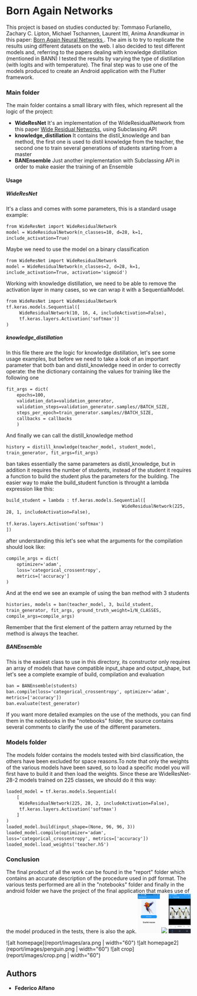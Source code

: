 # Born Again Networks
This project is based on studies conducted by: Tommaso Furlanello, Zachary C. Lipton, Michael Tschannen, Laurent Itti, Anima Anandkumar in this paper: [Born Again Neural Networks
](https://arxiv.org/abs/1805.04770). The aim is to try to replicate the results using different datasets on the web. 
I also decided to test different models and, referring to the papers dealing with knowledge distillation (mentioned in BANN) I tested the results by varying the type of distillation (with logits and with temperature). The final step was to use one of the models produced to create an Android application with the Flutter framework.
### Main folder
The main folder contains a small library with files, which represent all the logic of the project:
  - **WideResNet** It's an implementation of the WideResidualNetwork from this paper [Wide Residual Networks](https://arxiv.org/abs/1605.07146), using Subclassing API 
  - **knowledge_distillation** It contains the distil_knowledge and ban method, the first one is used to distil knowledge from the teacher, the second one to train several generations of students starting from a master
  - **BANEnsemble** Just another implementation with Subclassing API in order to make easier the training of an Ensemble
  
#### Usage
##### WideResNet
It's a class and comes with some parameters, this is a standard usage example:
```
from WideResNet import WideResidualNetwork
model = WideResidualNetwork(n_classes=10, d=28, k=1, include_activation=True)
```
Maybe we need to use the model on a binary classification
```
from WideResNet import WideResidualNetwork
model = WideResidualNetwork(n_classes=2, d=28, k=1, include_activation=True, activation='sigmoid')
```

Working with knowledge distillation, we need to be able to remove the activation layer in many cases, so we can wrap it with a SequentialModel.
```
from WideResNet import WideResidualNetwork
tf.keras.models.Sequential([
     WideResidualNetwork(10, 16, 4, includeActivation=False),
     tf.keras.layers.Activation('softmax')]
)
```
##### knowledge_distillation
In this file there are the logic for knowledge distillation, let's see some usage examples, but before we need to take a look of an important parameter that both ban and distil_knowledge need in order to correctly operate: the the dictionary containing the values for training like the following one
```
fit_args = dict(
    epochs=100,
    validation_data=validation_generator,
    validation_steps=validation_generator.samples//BATCH_SIZE,
    steps_per_epoch=train_generator.samples//BATCH_SIZE,
    callbacks = callbacks
    )
```
And finally we can call the distill_knowledge method
```
history = distill_knowledge(teacher_model, student_model, train_generator, fit_args=fit_args)
```

ban takes essentially the same parameters as distil_knowledge, but in addition it requires the number of students, instead of the student it requires a function to build the student plus the parameters for the building.
The easier way to make the build_student function is throught a lambda expression like this:
```
build_student = lambda : tf.keras.models.Sequential([
                                            WideResidualNetwork(225, 28, 1, includeActivation=False),
                                            tf.keras.layers.Activation('softmax')
])
```

after understanding this let's see what the arguments for the compilation should look like:
```
compile_args = dict(
    optimizer='adam',
    loss='categorical_crossentropy',
    metrics=['accuracy']
)
```
And at the end we see an example of using the ban method with 3 students
```
histories, models = ban(teacher_model, 3, build_student, train_generator, fit_args, ground_truth_weight=1/N_CLASSES, compile_args=compile_args)
```
Remember that the first element of the pattern array returned by the method is always the teacher.
##### BANEnsemble
This is the easiest class to use in this directory, its constructor only requires an array of models that have compatible input_shape and output_shape, but let's see a complete example of build, compilation and evaluation
```
ban = BANEnsemble(students)
ban.compile(loss='categorical_crossentropy', optimizer='adam', metrics=['accuracy'])
ban.evaluate(test_generator)
```
If you want more detailed examples on the use of the methods, you can find them in the notebooks in the "notebooks" folder, the source contains several comments to clarify the use of the different parameters.

### Models folder
The models folder contains the models tested with bird classification, the others have been excluded for space reasons.To note that only the weights of the various models have been saved, so to load a specific model you will first have to build it and then load the weights.
Since these are WideResNet-28-2 models trained on 225 classes, we should do it this way:
```
loaded_model = tf.keras.models.Sequential(
    [
     WideResidualNetwork(225, 28, 2, includeActivation=False),
     tf.keras.layers.Activation('softmax')
    ]
)
loaded_model.build(input_shape=(None, 96, 96, 3))
loaded_model.compile(optimizer='adam', loss='categorical_crossentropy', metrics=['accuracy'])
loaded_model.load_weights('teacher.h5')
```
### Conclusion
The final product of all the work can be found in the "report" folder which contains an accurate description of the procedure used in pdf format. The various tests performed are all in the "notebooks" folder and finally in the android folder we have the project of the final application that makes use of the model produced in the tests, there is also the apk. 
<img src="report/images/ara.png" width="60">
<img src="eport/images/penguin.png " width="60">
<img src="report/images/crop.png" width="60">

![alt homepage](report/images/ara.png | width="60") ![alt homepage2](report/images/penguin.png | width="60") ![alt crop](report/images/crop.png | width="60")

## Authors
 - **Federico Alfano**
